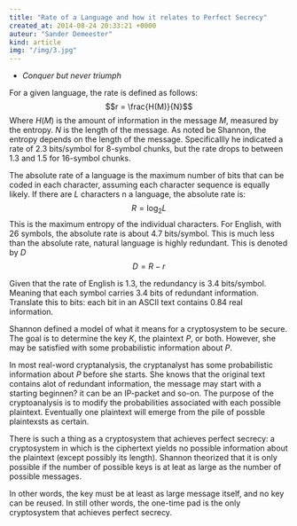 ```yaml
---
title: "Rate of a Language and how it relates to Perfect Secrecy"
created_at: 2014-08-24 20:33:21 +0000
auteur: "Sander Demeester"
kind: article
img: "/img/3.jpg"
---
```


- *Conquer but never triumph*

For a given language, the rate is defined as follows:
<notextile>
$$r = \frac{H(M)}{N}$$
</notextile>
Where $H(M)$ is the amount of information in the message $M$, measured by the entropy. 
$N$ is the length of the message.
As noted be Shannon, the entropy depends on the length of the message. Specificallly he indicated a rate of 2.3 bits/symbol for 8-symbol chunks, but the rate drops to between 1.3 and 1.5 for 16-symbol chunks.

The absolute rate of a language is the maximum number of bits that can be coded in each character, assuming each character sequence is equally likely. If there are $L$ characters n a language, the absolute rate is:
<notextile>
$$R = \log_2 L$$
</notextile>
This is the maximum entropy of the individual characters.
For English, with 26 symbols, the absolute rate is about 4.7 bits/symbol. This is much less than the absolute rate, natural language is highly redundant. This is denoted by $D$
<notextile>
$$D = R - r$$
</notextile>

Given that the rate of English is 1.3, the redundancy is 3.4 bits/symbol. Meaning that each symbol carries 3.4 bits of redundant information. Translate this to bits: each bit in an ASCII text contains 0.84 real information.

Shannon defined a model of what it means for a cryptosystem to be secure. The goal is to determine the key $K$, the plaintext $P$, or both. However, she may be satisfied with some probabilistic information about $P$.

In most real-word cryptanalysis, the cryptanalyst has some probabilistic information about $P$ before she starts.
She knows that the original text contains alot of redundant information, the message may start with a starting beginnen? it can be an IP-packet and so-on.
The purpose of the cryptoanalysis is to modify the probabilities associated with each possible plaintext. Eventually one plaintext will emerge from the pile of possble plaintexsts as certain.

There is such a thing as a cryptosystem that achieves perfect secrecy: a cryptosystem in which is the ciphertext yields no possible information about the plaintext (except possibly its length). Shannon theorized that it is only possible if the number of possible keys is at leat as large as the number of possible messages.

In other words, the key must be at least as large message itself, and no key can be reused. In still other words, the one-time pad is the only cryptosystem that achieves perfect secrecy.

